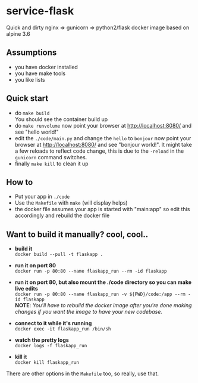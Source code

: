 # service-flask
Quick and dirty nginx => gunicorn => python2/flask docker image based on alpine 3.6

## Assumptions
- you have docker installed
- you have make tools
- you like lists

## Quick start
* do `make build`  
You should see the container build up
* do `make runvolume`
now point your browser at [http://localhost:8080/](http://localhost:8080/) and see "hello world!"
* edit the `./code/main.py` and change the `hello` to `bonjour`
now point your browser at [http://localhost:8080/](http://localhost:8080/) and see "bonjour world!".  It might take a few reloads to reflect code change, this is due to the `-reload` in the `gunicorn` command switches.
* finally `make kill` to clean it up

## How to
- Put your app in `./code`
- Use the `Makefile` with `make` (will display helps)
- the docker file assumes your app is started with "main:app" so edit this accordingly and rebuild the docker file

## Want to build it manually?  cool, cool..

- **build it**  
`docker build --pull -t flaskapp .`

- **run it on port 80**  
`docker run -p 80:80 --name flaskapp_run --rm -id flaskapp`

- **run it on port 80, but also mount the ./code directory so you can make live edits**  
`docker run -p 80:80 --name flaskapp_run -v ${PWD}/code:/app --rm -id flaskapp`  
**NOTE**: *You'll have to rebuild the docker image after you're done making changes if you want the image to have your new codebase.*

- **connect to it while it's running**  
`docker exec -it flaskapp_run /bin/sh`

- **watch the pretty logs**  
`docker logs -f flaskapp_run`

- **kill it**  
`docker kill flaskapp_run`

There are other options in the `Makefile` too, so really, use that.
